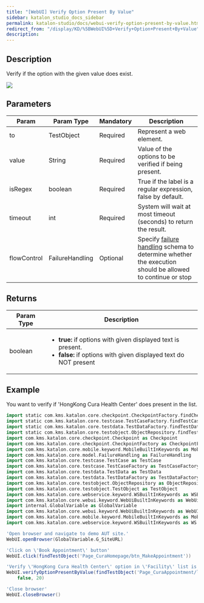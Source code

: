 ```yaml
---
title: "[WebUI] Verify Option Present By Value" 
sidebar: katalon_studio_docs_sidebar
permalink: katalon-studio/docs/webui-verify-option-present-by-value.html 
redirect_from: "/display/KD/%5BWebUI%5D+Verify+Option+Present+By+Value" 
description: 
---
```

Description
-----------

Verify if the option with the given value does exist.

![](../../images/katalon-studio/docs/webui-verify-option-present-by-value/label.jpg)

Parameters
----------

| Param | Param Type | Mandatory | Description |
| --- | --- | --- | --- |
| to | TestObject | Required | Represent a web element. |
| value | String | Required | Value of the options to be verified if being present. |
| isRegex | boolean | Required | True if the label is a regular expression, false by default. |
| timeout | int | Required | System will wait at most timeout (seconds) to return the result. |
| flowControl | FailureHandling | Optional | Specify [failure handling](/x/qAAM) schema to determine whether the execution should be allowed to continue or stop |

Returns
-------

<table><thead><tr><th>Param Type</th><th>Description</th></tr></thead><tbody><tr><td>boolean</td><td><ul><li><strong>true:</strong>&nbsp;if options with given displayed text is present.</li><li><strong>false:</strong>&nbsp;if options with given displayed text do NOT present</li></ul></td></tr></tbody></table>

Example
-------

You want to verify if 'HongKong Cura Health Center' does present in the list.

```groovy
import static com.kms.katalon.core.checkpoint.CheckpointFactory.findCheckpoint
import static com.kms.katalon.core.testcase.TestCaseFactory.findTestCase
import static com.kms.katalon.core.testdata.TestDataFactory.findTestData
import static com.kms.katalon.core.testobject.ObjectRepository.findTestObject
import com.kms.katalon.core.checkpoint.Checkpoint as Checkpoint
import com.kms.katalon.core.checkpoint.CheckpointFactory as CheckpointFactory
import com.kms.katalon.core.mobile.keyword.MobileBuiltInKeywords as MobileBuiltInKeywords
import com.kms.katalon.core.model.FailureHandling as FailureHandling
import com.kms.katalon.core.testcase.TestCase as TestCase
import com.kms.katalon.core.testcase.TestCaseFactory as TestCaseFactory
import com.kms.katalon.core.testdata.TestData as TestData
import com.kms.katalon.core.testdata.TestDataFactory as TestDataFactory
import com.kms.katalon.core.testobject.ObjectRepository as ObjectRepository
import com.kms.katalon.core.testobject.TestObject as TestObject
import com.kms.katalon.core.webservice.keyword.WSBuiltInKeywords as WSBuiltInKeywords
import com.kms.katalon.core.webui.keyword.WebUiBuiltInKeywords as WebUiBuiltInKeywords
import internal.GlobalVariable as GlobalVariable
import com.kms.katalon.core.webui.keyword.WebUiBuiltInKeywords as WebUI
import com.kms.katalon.core.mobile.keyword.MobileBuiltInKeywords as Mobile
import com.kms.katalon.core.webservice.keyword.WSBuiltInKeywords as WS

'Open browser and navigate to demo AUT site.'
WebUI.openBrowser(GlobalVariable.G_SiteURL)

'Click on \'Book Appointment\' button'
WebUI.click(findTestObject('Page_CuraHomepage/btn_MakeAppointment'))

'Verify \'HongKong Cura Health Center\' option in \'Facility\' list is present'
WebUI.verifyOptionPresentByValue(findTestObject('Page_CuraAppointment/lst_Facility'), 'HongKong Cura Health Center', 
    false, 20)

'Close browser'
WebUI.closeBrowser()
```